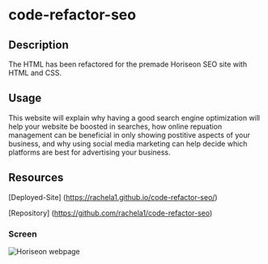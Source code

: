 # code-refactor-seo
## Description

The HTML has been refactored for the premade Horiseon SEO site with HTML and CSS.
## Usage 

This website will explain why having a good search engine optimization will help your website be boosted in searches, how online repuation management can be beneficial in only showing postitive aspects of your business, and why using social media marketing can help decide which platforms are best for advertising your business.
## Resources

[Deployed-Site] (https://rachela1.github.io/code-refactor-seo/)

[Repository] (https://github.com/rachela1/code-refactor-seo)
### Screen

![Horiseon webpage](https://user-images.githubusercontent.com/129688536/232621054-0c72f875-1ce0-495c-8f0a-d3dd0047c8de.png)
